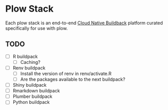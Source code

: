 Plow Stack
==========

Each plow stack is an end-to-end [Cloud Native
Buildback](https://buildpacks.io/) platform curated specifically for use with
plow.


TODO
----

- [ ] R buildpack
    - [ ] Caching?
- [ ] Renv buildpack
    - [ ] Install the version of renv in renv/activate.R
    - [ ] Are the packages available to the next buildpack?
- [ ] Shiny buildpack
- [ ] Rmarkdown buildpack
- [ ] Plumber buildpack
- [ ] Python buildpack